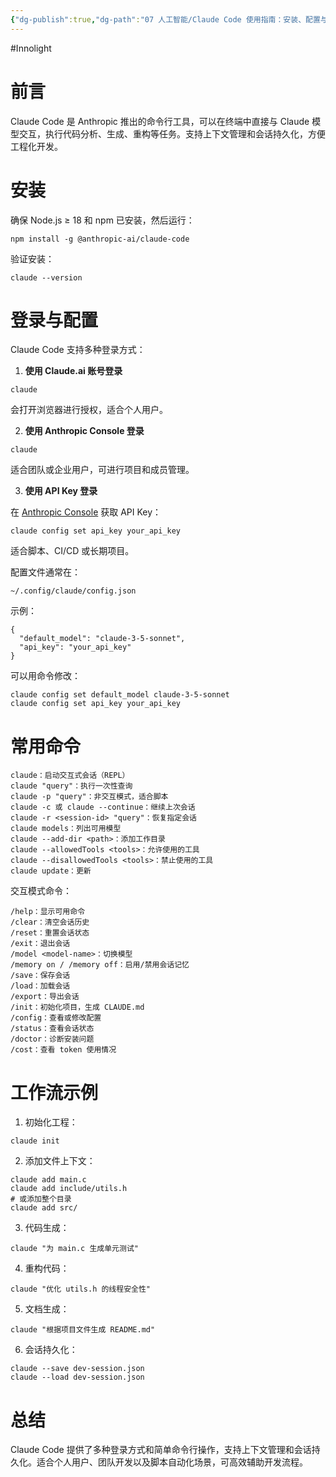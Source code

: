 ```yaml
---
{"dg-publish":true,"dg-path":"07 人工智能/Claude Code 使用指南：安装、配置与实践.md","permalink":"/07 人工智能/Claude Code 使用指南：安装、配置与实践/","created":"2025-09-11T10:10:55.000+08:00","updated":"2025-09-18T15:57:15.549+08:00"}
---
```


#Innolight

# 前言

Claude Code 是 Anthropic 推出的命令行工具，可以在终端中直接与 Claude 模型交互，执行代码分析、生成、重构等任务。支持上下文管理和会话持久化，方便工程化开发。

# 安装

确保 Node.js ≥ 18 和 npm 已安装，然后运行：

```
npm install -g @anthropic-ai/claude-code
```

验证安装：

```
claude --version
```

# 登录与配置

Claude Code 支持多种登录方式：

1. **使用 Claude.ai 账号登录**

```
claude
```

会打开浏览器进行授权，适合个人用户。

2. **使用 Anthropic Console 登录**

```
claude
```

适合团队或企业用户，可进行项目和成员管理。

3. **使用 API Key 登录**

在 [Anthropic Console](https://console.anthropic.com/) 获取 API Key：

```
claude config set api_key your_api_key
```

适合脚本、CI/CD 或长期项目。

配置文件通常在：

```
~/.config/claude/config.json
```

示例：

```
{
  "default_model": "claude-3-5-sonnet",
  "api_key": "your_api_key"
}
```

可以用命令修改：

```
claude config set default_model claude-3-5-sonnet
claude config set api_key your_api_key
```

# 常用命令

```
claude：启动交互式会话（REPL）
claude "query"：执行一次性查询
claude -p "query"：非交互模式，适合脚本
claude -c 或 claude --continue：继续上次会话
claude -r <session-id> "query"：恢复指定会话
claude models：列出可用模型
claude --add-dir <path>：添加工作目录
claude --allowedTools <tools>：允许使用的工具
claude --disallowedTools <tools>：禁止使用的工具
claude update：更新
```

交互模式命令：

```
/help：显示可用命令
/clear：清空会话历史
/reset：重置会话状态
/exit：退出会话
/model <model-name>：切换模型
/memory on / /memory off：启用/禁用会话记忆
/save：保存会话
/load：加载会话
/export：导出会话
/init：初始化项目，生成 CLAUDE.md
/config：查看或修改配置
/status：查看会话状态
/doctor：诊断安装问题
/cost：查看 token 使用情况
```

# 工作流示例

1. 初始化工程：

```
claude init
```

2. 添加文件上下文：

```
claude add main.c
claude add include/utils.h
# 或添加整个目录
claude add src/
```

3. 代码生成：

```
claude "为 main.c 生成单元测试"
```

4. 重构代码：

```
claude "优化 utils.h 的线程安全性"
```

5. 文档生成：

```
claude "根据项目文件生成 README.md"
```

6. 会话持久化：

```
claude --save dev-session.json
claude --load dev-session.json
```


# 总结

Claude Code 提供了多种登录方式和简单命令行操作，支持上下文管理和会话持久化。适合个人用户、团队开发以及脚本自动化场景，可高效辅助开发流程。